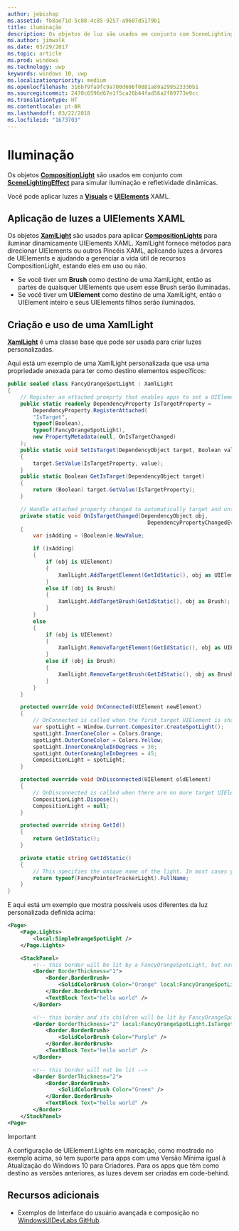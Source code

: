 ```yaml
---
author: jebishop
ms.assetid: fb8ae71d-5c88-4c85-9257-a9607d5179b1
title: iluminação
description: Os objetos de luz são usados em conjunto com SceneLightingEffect para simular iluminação e refletividade dinâmicas.
ms.author: jimwalk
ms.date: 03/29/2017
ms.topic: article
ms.prod: windows
ms.technology: uwp
keywords: windows 10, uwp
ms.localizationpriority: medium
ms.openlocfilehash: 316b79fa9fc9a700d606f0881a89a299523330b1
ms.sourcegitcommit: 2470c6596d67e1f5ca26b44fad56a2f89773e9cc
ms.translationtype: HT
ms.contentlocale: pt-BR
ms.lasthandoff: 03/22/2018
ms.locfileid: "1673703"
---
```

# <a name="lighting"></a>Iluminação

Os objetos [**CompositionLight**](https://docs.microsoft.com/uwp/api/Windows.UI.Composition.CompositionLight) são usados em conjunto com [**SceneLightingEffect**](https://docs.microsoft.com/uwp/api/Windows.UI.Composition.Effects.SceneLightingEffect) para simular iluminação e refletividade dinâmicas.

Você pode aplicar luzes a [**Visuals**](https://msdn.microsoft.com/library/windows/apps/Dn706858) e [**UIElements**](https://docs.microsoft.com/uwp/api/Windows.UI.Xaml.UIElement) XAML.

## <a name="applying-lights-to-xaml-uielements"></a>Aplicação de luzes a UIElements XAML

Os objetos [**XamlLight**](https://docs.microsoft.com/uwp/api/windows.ui.xaml.media.xamllight) são usados para aplicar [**CompositionLights**](https://docs.microsoft.com/uwp/api/Windows.UI.Composition.CompositionLight) para iluminar dinamicamente UIElements XAML. XamlLight fornece métodos para direcionar UIElements ou outros Pincéis XAML, aplicando luzes a árvores de UIElements e ajudando a gerenciar a vida útil de recursos CompositionLight, estando eles em uso ou não.

* Se você tiver um **Brush** como destino de uma XamlLight, então as partes de quaisquer UIElements que usem esse Brush serão iluminadas.
* Se você tiver um **UIElement** como destino de uma XamlLight, então o UIElement inteiro e seus UIElements filhos serão iluminados.

## <a name="creating-and-using-a-xamllight"></a>Criação e uso de uma XamlLight

[**XamlLight**](https://docs.microsoft.com/uwp/api/windows.ui.xaml.media.xamllight) é uma classe base que pode ser usada para criar luzes personalizadas.

Aqui está um exemplo de uma XamlLight personalizada que usa uma propriedade anexada para ter como destino elementos específicos:

```csharp
public sealed class FancyOrangeSpotLight : XamlLight
{
    // Register an attached proeprty that enables apps to set a UIElement or Brush as a target for this light type in markup.
    public static readonly DependencyProperty IsTargetProperty =
        DependencyProperty.RegisterAttached(
        "IsTarget",
        typeof(Boolean),
        typeof(FancyOrangeSpotLight),
        new PropertyMetadata(null, OnIsTargetChanged)
    );
    public static void SetIsTarget(DependencyObject target, Boolean value)
    {
        target.SetValue(IsTargetProperty, value);
    }
    public static Boolean GetIsTarget(DependencyObject target)
    {
        return (Boolean) target.GetValue(IsTargetProperty);
    }

    // Handle attached property changed to automatically target and untarget UIElements and Brushes.
    private static void OnIsTargetChanged(DependencyObject obj,
                                            DependencyPropertyChangedEventArgs e)
    {
        var isAdding = (Boolean)e.NewValue;

        if (isAdding)
        {
            if (obj is UIElement)
            {
                XamlLight.AddTargetElement(GetIdStatic(), obj as UIElement);
            }
            else if (obj is Brush)
            {
                XamlLight.AddTargetBrush(GetIdStatic(), obj as Brush);
            }
        }
        else
        {
            if (obj is UIElement)
            {
                XamlLight.RemoveTargetElement(GetIdStatic(), obj as UIElement);
            }
            else if (obj is Brush)
            {
                XamlLight.RemoveTargetBrush(GetIdStatic(), obj as Brush);
            }
        }
    }

    protected override void OnConnected(UIElement newElement)
    {
        // OnConnected is called when the first target UIElement is shown on the screen. This enables delaying composition object creation until it's actually necessary.
        var spotLight = Window.Current.Compositor.CreateSpotLight();
        spotLight.InnerConeColor = Colors.Orange;
        spotLight.OuterConeColor = Colors.Yellow;
        spotLight.InnerConeAngleInDegrees = 30;
        spotLight.OuterConeAngleInDegrees = 45;
        CompositionLight = spotLight;
    }

    protected override void OnDisconnected(UIElement oldElement)
    {
        // OnDisconnected is called when there are no more target UIElements on the screen. The CompositionLight should be disposed when no longer required.
        CompositionLight.Dispose();
        CompositionLight = null;
    }

    protected override string GetId()
    {
        return GetIdStatic();
    }

    private static string GetIdStatic()
    {
        // This specifies the unique name of the light. In most cases you should use the type's FullName.
        return typeof(FancyPointerTrackerLight).FullName;
    }
}
```

E aqui está um exemplo que mostra possíveis usos diferentes da luz personalizada definida acima:

```xml
<Page>
    <Page.Lights>
        <local:SimpleOrangeSpotLight />
    </Page.Lights>

    <StackPanel>
        <!-- this border will be lit by a FancyOrangeSpotLight, but not its children -->
        <Border BorderThickness="1">
            <Border.BorderBrush>
                <SolidColorBrush Color="Orange" local:FancyOrangeSpotLight.IsTarget="true" />
            </Border.BorderBrush>
            <TextBlock Text="hello world" />
        </Border>

        <!-- this border and its children will be lit by FancyOrangeSpotLight -->
        <Border BorderThickness="2" local:FancyOrangeSpotLight.IsTarget="true">
            <Border.BorderBrush>
                <SolidColorBrush Color="Purple" />
            </Border.BorderBrush>
            <TextBlock Text="hello world" />
        </Border>

        <!-- this border will not be lit -->
        <Border BorderThickness="2">
            <Border.BorderBrush>
                <SolidColorBrush Color="Green" />
            </Border.BorderBrush>
            <TextBlock Text="hello world" />
        </Border>
    </StackPanel>
<Page>
```

> [!Important]
> A configuração de UIElement.Lights em marcação, como mostrado no exemplo acima, só tem suporte para apps com uma Versão Mínima igual à Atualização do Windows 10 para Criadores. Para os apps que têm como destino as versões anteriores, as luzes devem ser criadas em code-behind.

## <a name="additional-resources"></a>Recursos adicionais

* Exemplos de Interface do usuário avançada e composição no [WindowsUIDevLabs GitHub](https://github.com/microsoft/windowsuidevlabs).
